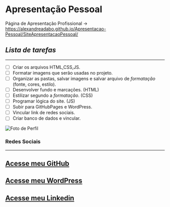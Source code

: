 # Apresentação Pessoal
 Página de Apresentação Profissional -> https://alexandreadabo.github.io/Apresentacao-Pessoal/SiteApresentacaoPessoal/
 
 
## *Lista de tarefas* 
---
- [ ] Criar os arquivos HTML,CSS,JS.
- [ ] Formatar imagens que serão usadas no projeto.
- [ ] Organizar as pastas, salvar imagens e salvar arquivo de _formatação_ (fonte, cores, estilo).
- [ ] Desenvolver fundo e marcações. (HTML)
- [ ] Estilizar segundo a _formatação_. (CSS)
- [ ] Programar lógica do site. (JS)
- [ ] Subir para GitHubPages e WordPress.
- [ ] Vincular link de redes sociais.
- [ ] Criar banco de dados e vincular.

![Foto de Perfil](https://user-images.githubusercontent.com/66395458/114809569-cb78d300-9d80-11eb-8a1f-a9347ced1a7e.jpg)

### Redes Sociais 
---
[Acesse meu GitHub](https://github.com/AlexandreAdabo)
---
[Acesse meu WordPress](https://grupowebee.com/)
---
[Acesse meu Linkedin](https://www.linkedin.com/in/alexandreadabo/)
---
